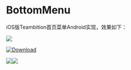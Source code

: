 # BottomMenu
iOS版Teambition首页菜单Android实现，效果如下：

![](http://ww1.sinaimg.cn/large/4f262e75ly1fdq3wc4bpdg20bc0k0qv5&690)


[ ![Download](https://api.bintray.com/packages/zss9606/maven/BottomMenu/images/download.svg) ](https://bintray.com/zss9606/maven/BottomMenu/_latestVersion)

<a href='https://bintray.com/zss9606/maven/BottomMenu?source=watch' alt='Get automatic notifications about new "BottomMenu" versions'><img src='https://www.bintray.com/docs/images/bintray_badge_color.png'></a><a href='https://bintray.com/zss9606/maven/BottomMenu?source=watch' alt='Get automatic notifications about new "BottomMenu" versions'><img src='https://www.bintray.com/docs/images/bintray_badge_color.png'></a>
